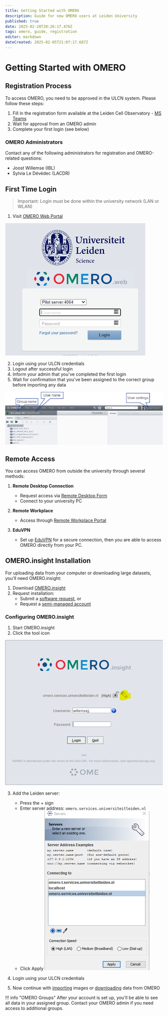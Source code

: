 ```yaml
---
title: Getting Started with OMERO
description: Guide for new OMERO users at Leiden University
published: true
date: 2025-02-28T20:26:17.476Z
tags: omero, guide, registration
editor: markdown
dateCreated: 2025-02-05T21:07:17.687Z
---
```


# Getting Started with OMERO

## Registration Process

To access OMERO, you need to be approved in the ULCN system. Please follow these steps:

1. Fill in the registration form available at the Leiden Cell Observatory - [MS Teams](https://teams.microsoft.com/l/team/19%3ab81c0617db254f208231d04f388a3fe4%40thread.tacv2/conversations?groupId=4c025f8e-1bea-4e39-ac1c-0a33bb12d95b&tenantId=ca2a7f76-dbd7-4ec0-9108-6b3d524fb7c8)
2. Wait for approval from an OMERO admin 
3. Complete your first login (see below)

### OMERO Administrators

Contact any of the following administrators for registration and OMERO-related questions:
- Joost Willemse (IBL)
- Sylvia Le Dévédec (LACDR)

## First Time Login

> Important: Login must be done within the university network (LAN or WLAN)
<!-- {blockquote:.is-warning} -->

1. Visit [OMERO Web Portal](https://omeroweb.services.universiteitleiden.nl/)

![](getting-started/images/getting-started_01.png)

2. Login using your ULCN credentials
3. Logout after successful login
4. Inform your admin that you've completed the first login
5. Wait for confirmation that you've been assigned to the correct group before importing any data

![](getting-started/images/getting-started_02.png)

## Remote Access

You can access OMERO from outside the university through several methods:

1. **Remote Desktop Connection**
   - Request access via [Remote Desktop Form](https://helpdesk.universiteitleiden.nl/tas/public/ssp/content/detail/service?unid=706c4daac08c42378d32b7a1fa1582ab&from=bd8e572c-ca86-48d2-bd1b-55886728bdd8)
   - Connect to your university PC

2. **Remote Workplace**
   - Access through [Remote Workplace Portal](https://www.staff.universiteitleiden.nl/ict/working-from-home/remote-workplace/science/institute-of-biology-leiden-ibl?cf=science&cd=institute-of-biology-leiden-ibl)

3. **EduVPN**
   - Set up [EduVPN](https://helpdesk.universiteitleiden.nl/tas/public/ssp/content/detail/knowledgeitem?unid=600a6741-6a77-415c-85e1-ffbbf4839755) for a secure connection, then you are able to access OMERO directly from your PC.

## OMERO.insight Installation

For uploading data from your computer or downloading large datasets, you'll need OMERO.insight:

1. Download [OMERO.insight](https://www.openmicroscopy.org/omero/downloads/)
2. Request installation:
   - Submit a [software request](https://helpdesk.universiteitleiden.nl/tas/public/ssp/content/serviceflow?unid=12e20347d517424a9c47edd22da4e9cc&from=a06b2d1a-e4da-49b9-ba8a-41117a176176&openedFromService=true), or
   - Request a [semi-managed account](https://helpdesk.universiteitleiden.nl/tas/public/ssp/content/serviceflow?unid=2c19d2f22cde4c509ff4958b173a2fba&from=b62ab85e-2bd2-4b36-9ba7-d85f263ac5db&openedFromService=true)

### Configuring OMERO.insight

1. Start OMERO.insight
2. Click the tool icon
   
![](getting-started/images/getting-started_03.png)

3. Add the Leiden server:
   - Press the + sign
   - Enter server address: `omero.services.universiteitleiden.nl`
   - Click Apply
![](getting-started/images/getting-started_04.png)

4. Login using your ULCN credentials
5. Now continue with [importing](importing.md) images or [downloading](downloading.md) data from OMERO

!!! info "OMERO Groups"
    After your account is set up, you'll be able to see all data in your assigned group. Contact your OMERO admin if you need access to additional groups.
